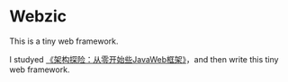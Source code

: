 # Webzic
This is a tiny web framework.

I studyed [《架构探险：从零开始些JavaWeb框架》](https://book.douban.com/subject/26593466/)，and then write this tiny web framework.


